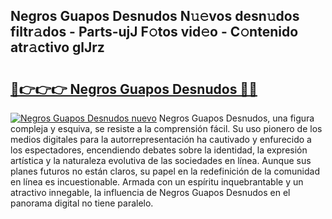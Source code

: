 ## Negros Guapos Desnudos N𝚞𝚎vos desn𝚞dos filtr𝚊dos - Parts-ujJ F𝚘tos vid𝚎o - C𝚘ntenido atr𝚊ctivo glJrz

# <h2><a href="http://mbbpde.tromn.icu/?c=Negros+Guapos+Desnudos">🔗👉👉👉 Negros Guapos Desnudos 🔗🔗</a></h2>

[![Negros Guapos Desnudos nuevo](https://i.imgur.com/pEAQMta.gif)](http://mbbpde.tromn.icu/?c=Negros+Guapos+Desnudos)
Negros Guapos Desnudos, una figura compleja y esquiva, se resiste a la comprensión fácil. Su uso pionero de los medios digitales para la autorrepresentación ha cautivado y enfurecido a los espectadores, encendiendo debates sobre la identidad, la expresión artística y la naturaleza evolutiva de las sociedades en línea. Aunque sus planes futuros no están claros, su papel en la redefinición de la comunidad en línea es incuestionable. Armada con un espíritu inquebrantable y un atractivo innegable, la influencia de Negros Guapos Desnudos en el panorama digital no tiene paralelo.
